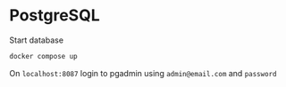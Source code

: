 # PostgreSQL

Start database

```bash
docker compose up
```

On `localhost:8087` login to pgadmin using `admin@email.com` and `password`
